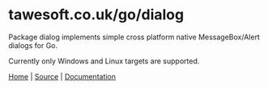 tawesoft.co.uk/go/dialog
================================================================================

Package dialog implements simple cross platform native MessageBox/Alert
dialogs for Go.

Currently only Windows and Linux targets are supported.

[Home](https://www.tawesoft.co.uk/go) | [Source](https://github.com/tawesoft/go/tree/master/dialog) | [Documentation](https://godoc.org/tawesoft.co.uk/go/dialog)

